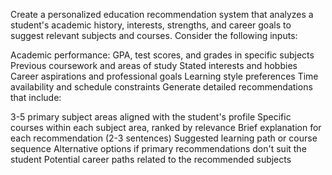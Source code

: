 Create a personalized education recommendation system that analyzes a student's academic history, interests, strengths, and career goals to suggest relevant subjects and courses. Consider the following inputs:

Academic performance: GPA, test scores, and grades in specific subjects
Previous coursework and areas of study
Stated interests and hobbies
Career aspirations and professional goals
Learning style preferences
Time availability and schedule constraints
Generate detailed recommendations that include:

3-5 primary subject areas aligned with the student's profile
Specific courses within each subject area, ranked by relevance
Brief explanation for each recommendation (2-3 sentences)
Suggested learning path or course sequence
Alternative options if primary recommendations don't suit the student
Potential career paths related to the recommended subjects

